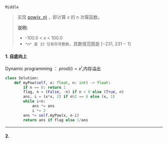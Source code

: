 `Middle`

> 实现 [pow(*x*, *n*)](https://www.cplusplus.com/reference/valarray/pow/) ，即计算 x 的 n 次幂函数。
>
> **说明:**
>
> - -100.0 < *x* < 100.0
> - `*n* 是 32 位有符号整数`，其数值范围是 [−231, 231 − 1]

#### 1. 自底向上

Dynamic programming ： $prod(i)=x^i$,内存溢出

```python
class Solution:
    def myPow(self, x: float, n: int) -> float:
        if n == 0: return 1
        flag, n = (False, -n) if n < 0 else (True, n)
        ans, i = (x*x, 2) if n%2 == 0 else (x, 1)
        while i<n:
            ans *= ans
            i *= 2
        ans *= self.myPow(x, n-i)
        return ans if flag else 1/ans
```



---

#### 2. 

```python

```

